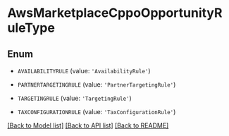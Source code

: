 # AwsMarketplaceCppoOpportunityRuleType


## Enum

* `AVAILABILITYRULE` (value: `'AvailabilityRule'`)

* `PARTNERTARGETINGRULE` (value: `'PartnerTargetingRule'`)

* `TARGETINGRULE` (value: `'TargetingRule'`)

* `TAXCONFIGURATIONRULE` (value: `'TaxConfigurationRule'`)

[[Back to Model list]](../README.md#documentation-for-models) [[Back to API list]](../README.md#documentation-for-api-endpoints) [[Back to README]](../README.md)


